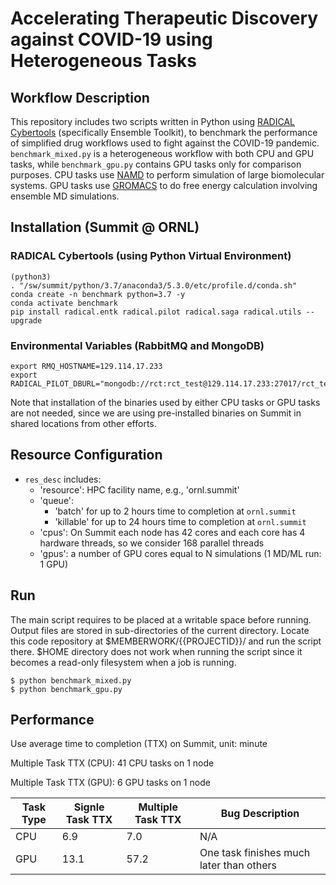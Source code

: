 # Accelerating Therapeutic Discovery against COVID-19 using Heterogeneous Tasks

## Workflow Description

This repository includes two scripts written in Python using [RADICAL Cybertools](https://radical-cybertools.github.io/) (specifically Ensemble Toolkit), to benchmark the performance of simplified drug workflows used to fight against the COVID-19 pandemic. `benchmark_mixed.py` is a heterogeneous workflow with both CPU and GPU tasks, while `benchmark_gpu.py` contains GPU tasks only for comparison purposes. CPU tasks use [NAMD](https://www.ks.uiuc.edu/Research/namd/) to perform simulation of large biomolecular systems. GPU tasks use [GROMACS](http://www.gromacs.org/) to do free energy calculation involving ensemble MD simulations.

## Installation (Summit @ ORNL)

### RADICAL Cybertools (using Python Virtual Environment)

```
(python3)
. "/sw/summit/python/3.7/anaconda3/5.3.0/etc/profile.d/conda.sh"
conda create -n benchmark python=3.7 -y
conda activate benchmark
pip install radical.entk radical.pilot radical.saga radical.utils --upgrade
```

### Environmental Variables (RabbitMQ and MongoDB)

```
export RMQ_HOSTNAME=129.114.17.233
export RADICAL_PILOT_DBURL="mongodb://rct:rct_test@129.114.17.233:27017/rct_test"
```

Note that installation of the binaries used by either CPU tasks or GPU tasks are not needed, since we are using pre-installed binaries on Summit in shared locations from other efforts.

## Resource Configuration

- `res_desc` includes:
   - 'resource': HPC facility name, e.g., 'ornl.summit'
   - 'queue':
      - 'batch' for up to 2 hours time to completion at `ornl.summit`
      - 'killable' for up to 24 hours time to completion at `ornl.summit`
   - 'cpus': On Summit each node has 42 cores and each core has 4 hardware threads, so we consider 168 parallel threads
   - 'gpus': a number of GPU cores equal to N simulations (1 MD/ML run: 1 GPU)

## Run

The main script requires to be placed at a writable space before running. Output files are stored in sub-directories of the current directory. Locate this code repository at $MEMBERWORK/{{PROJECTID}}/ and run the script there. $HOME directory does not work when running the script since it becomes a read-only filesystem when a job is running.

```
$ python benchmark_mixed.py
$ python benchmark_gpu.py
```

## Performance

Use average time to completion (TTX) on Summit, unit: minute

Multiple Task TTX (CPU): 41 CPU tasks on 1 node

Multiple Task TTX (GPU): 6 GPU tasks on 1 node

| Task Type   | Signle Task TTX | Multiple Task TTX | Bug Description |
| ----------- | --------------- | ----------------- | --------------- |
| CPU         | 6.9             | 7.0               | N/A             |
| GPU         | 13.1            | 57.2              | One task finishes much later than others |
